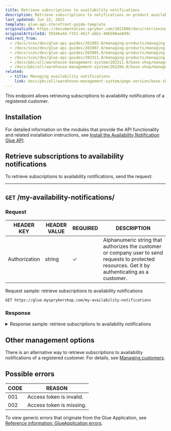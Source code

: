 ```yaml
---
title: Retrieve subscriptions to availability notifications
description: Retrieve subscriptions to notifications on product availability via Glue API
last_updated: Jun 22, 2021
template: glue-api-storefront-guide-template
originalLink: https://documentation.spryker.com/2021080/docs/retrieving-subscriptions-to-availability-notifications
originalArticleId: 59346a4d-f331-461f-a6b1-486500ae0d9c
redirect_from:
  - /docs/scos/dev/glue-api-guides/201903.0/managing-products/managing-availability-notifications/retrieving-subscriptions-to-availability-notifications.html
  - /docs/scos/dev/glue-api-guides/201907.0/managing-products/managing-availability-notifications/retrieving-subscriptions-to-availability-notifications.html
  - /docs/scos/dev/glue-api-guides/202005.0/managing-products/managing-availability-notifications/retrieving-subscriptions-to-availability-notifications.html
  - /docs/scos/dev/glue-api-guides/202311.0/managing-products/managing-availability-notifications/retrieving-subscriptions-to-availability-notifications.html
  - /docs/pbc/all/warehouse-management-system/202311.0/base-shop/manage-using-glue-api/retrieve-subscriptions-to-availability-notifications.html
  - /docs/pbc/all/warehouse-management-system/202204.0/base-shop/manage-using-glue-api/glue-api-retrieve-subscriptions-to-availability-notifications.html
related:
  - title: Managing availability notifications
    link: docs/pbc/all/warehouse-management-system/page.version/base-shop/manage-using-glue-api/glue-api-manage-availability-notifications.html
---
```


This endpoint allows retrieving subscriptions to availability notifications of a registered customer.

## Installation

For detailed information on the modules that provide the API functionality and related installation instructions, see [Install the Availability Notification Glue API](/docs/pbc/all/warehouse-management-system/{{site.version}}/base-shop/install-and-upgrade/install-features/install-the-availability-notification-glue-api.html).

## Retrieve subscriptions to availability notifications

To retrieve subscriptions to availability notifications, send the request:

---
`GET` **/my-availability-notifications/**
---

### Request

| HEADER KEY | HEADER VALUE | REQUIRED | DESCRIPTION |
|-|-|-|-|
| Authorization | string | &check; | Alphanumeric string that authorizes the customer or company user to send requests to protected resources. Get it by authenticating as a customer. |

Request sample: retrieve subscriptions to availability notifications

`GET https://glue.mysprykershop.com/my-availability-notifications`

### Response

<details><summary>Response sample: retrieve subscriptions to availability notifications</summary>

```json
{
    "data": [
        {
            "type": "availability-notifications",
            "id": "05f2004950e01a056537384a405ec9a0",
            "attributes": {
                "localeName": "en_US",
                "email": "sonia@spryker.com",
                "sku": "213_123"
            },
            "links": {
                "self": "https://glue.69.demo-spryker.com:80/availability-notifications/05f2004950e01a056537384a405ec9a0"
            }
        },
        {
            "type": "availability-notifications",
            "id": "0fdc733c5d91ef9645e5a9b7114b37d8",
            "attributes": {
                "localeName": "en_US",
                "email": "sonia@spryker.com",
                "sku": "190_25111746"
            },
            "links": {
                "self": "https://glue.69.demo-spryker.com:80/availability-notifications/0fdc733c5d91ef9645e5a9b7114b37d8"
            }
        }
    ],
    "links": []
}
```
</details>

## Other management options

There is an alternative way to retrieve subscriptions to availability notifications of a registered customer. For details, see [Managing customers](/docs/pbc/all/identity-access-management/{{site.version}}/manage-using-glue-api/glue-api-create-customers.html#create-a-customer).

## Possible errors

| CODE | REASON |
|-|-|
| 001 | Access token is invalid. |
| 002 | Access token is missing. |

To view generic errors that originate from the Glue Application, see [Reference information: GlueApplication errors](/docs/dg/dev/glue-api/{{site.version}}/old-glue-infrastructure/reference-information-glueapplication-errors.html).
